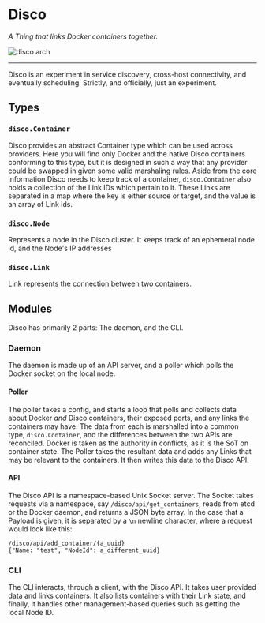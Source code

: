 Disco
====

_A Thing that links Docker containers together._

![disco arch](https://dl.dropboxusercontent.com/u/42154947/blog%20pics/disco.png)

* * *

Disco is an experiment in service discovery, cross-host connectivity, and eventually scheduling.  Strictly, and officially, just an experiment.

## Types

### `disco.Container`

Disco provides an abstract Container type which can be used across providers.  Here you will find only Docker and the native Disco containers conforming to this type, but it is designed in such a way that any provider could be swapped in given some valid marshaling rules.  Aside from the core information Disco needs to keep track of a container, `disco.Container` also holds a collection of the Link IDs which pertain to it.  These Links are separated in a map where the key is either source or target, and the value is an array of Link ids.

### `disco.Node`

Represents a node in the Disco cluster.  It keeps track of an ephemeral node id, and the Node's IP addresses

### `disco.Link`

Link represents the connection between two containers.

## Modules

Disco has primarily 2 parts: The daemon, and the CLI.

### Daemon

The daemon is made up of an API server, and a poller which polls the Docker socket on the local node.

#### Poller

The poller takes a config, and starts a loop that polls and collects data about Docker _and_ Disco containers, their exposed ports, and any links the containers may have.  The data from each is marshalled into a common type, `disco.Container`, and the differences between the two APIs are reconciled.  Docker is taken as the authority in conflicts, as it is the SoT on container state.  The Poller takes the resultant data and adds any Links that may be relevant to the containers.  It then writes this data to the Disco API.

#### API

The Disco API is a namespace-based Unix Socket server.  The Socket takes requests via a namespace, say `/disco/api/get_containers`, reads from etcd or the Docker daemon, and returns a JSON byte array.  In the case that a Payload is given, it is separated by a `\n` newline character, where a request would look like this:

```
/disco/api/add_container/{a_uuid}
{"Name: "test", "NodeId": a_different_uuid}
```


### CLI

The CLI interacts, through a client, with the Disco API.  It takes user provided data and links containers.  It also lists containers with their Link state, and finally, it handles other management-based queries such as getting the local Node ID.
